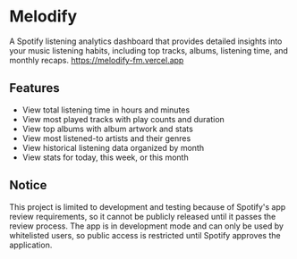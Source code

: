# Melodify

A Spotify listening analytics dashboard that provides detailed insights into your music listening habits, including top tracks, albums, listening time, and monthly recaps.
https://melodify-fm.vercel.app

## Features
- View total listening time in hours and minutes
- View most played tracks with play counts and duration
- View top albums with album artwork and stats
- View most listened-to artists and their genres
- View historical listening data organized by month
- View stats for today, this week, or this month

## Notice
This project is limited to development and testing because of Spotify's app review requirements, so it cannot be publicly released until it passes the review process. The app is in development mode and can only be used by whitelisted users, so public access is restricted until Spotify approves the application.
